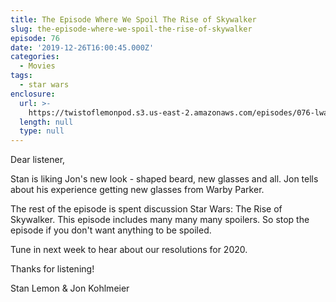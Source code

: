 ```yaml
---
title: The Episode Where We Spoil The Rise of Skywalker
slug: the-episode-where-we-spoil-the-rise-of-skywalker
episode: 76
date: '2019-12-26T16:00:45.000Z'
categories:
  - Movies
tags:
  - star wars
enclosure:
  url: >-
    https://twistoflemonpod.s3.us-east-2.amazonaws.com/episodes/076-lwatol-20191236.mp3
  length: null
  type: null
---
```


Dear listener,

Stan is liking Jon's new look - shaped beard, new glasses and all. Jon tells about his experience getting new glasses from Warby Parker.

The rest of the episode is spent discussion Star Wars: The Rise of Skywalker. This episode includes many many many spoilers. So stop the episode if you don't want anything to be spoiled.

Tune in next week to hear about our resolutions for 2020.

Thanks for listening!

Stan Lemon & Jon Kohlmeier
